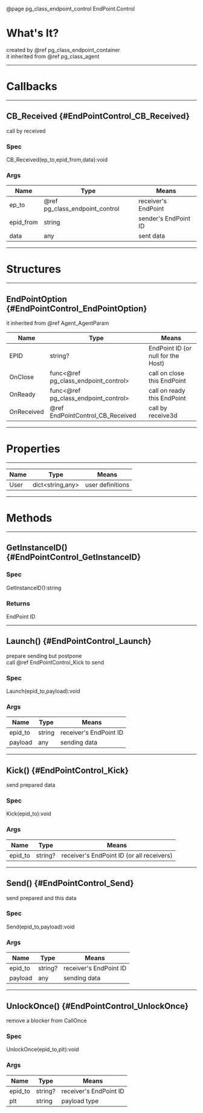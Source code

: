 ﻿@page pg_class_endpoint_control EndPoint.Control

# What's It?

created by @ref pg_class_endpoint_container  
it inherited from @ref pg_class_agent  

-----
# Callbacks

-----
## CB_Received {#EndPointControl_CB_Received}

call by received

### Spec

CB_Received(ep_to,epid_from,data):void

### Args

| Name | Type | Means |
|------|------|-------|
| ep_to | @ref pg_class_endpoint_control | receiver's EndPoint |
| epid_from | string | sender's EndPoint ID |
| data | any | sent data |

-----
# Structures

-----
## EndPointOption {#EndPointControl_EndPointOption}

it inherited from @ref Agent_AgentParam 

| Name | Type | Means |
|------|------|-------|
| EPID | string? | EndPoint ID (or null for the Host) |
| OnClose | func<@ref pg_class_endpoint_control> | call on close this EndPoint |
| OnReady | func<@ref pg_class_endpoint_control> | call on ready this EndPoint |
| OnReceived | @ref EndPointControl_CB_Received | call by receive3d |

-----
# Properties

-----
| Name | Type | Means |
|------|------|-------|
| User | dict<string,any> | user definitions |

-----
# Methods

-----
## GetInstanceID() {#EndPointControl_GetInstanceID}

### Spec

GetInstanceID():string

### Returns

EndPoint ID

-----
## Launch() {#EndPointControl_Launch}

prepare sending but postpone  
call @ref EndPointControl_Kick to send  

### Spec

Launch(epid_to,payload):void

### Args

| Name | Type | Means |
|------|------|-------|
| epid_to | string | receiver's EndPoint ID |
| payload | any | sending data |

-----
## Kick() {#EndPointControl_Kick}

send prepared data  

### Spec

Kick(epid_to):void

### Args

| Name | Type | Means |
|------|------|-------|
| epid_to | string? | receiver's EndPoint ID (or all receivers) |

-----
## Send() {#EndPointControl_Send}

send prepared and this data  

### Spec

Send(epid_to,payload):void

### Args

| Name | Type | Means |
|------|------|-------|
| epid_to | string? | receiver's EndPoint ID |
| payload | any | sending data |

-----
## UnlockOnce() {#EndPointControl_UnlockOnce}

remove a blocker from CallOnce  

### Spec

UnlockOnce(epid_to,plt):void

### Args

| Name | Type | Means |
|------|------|-------|
| epid_to | string? | receiver's EndPoint ID |
| plt | string | payload type |
